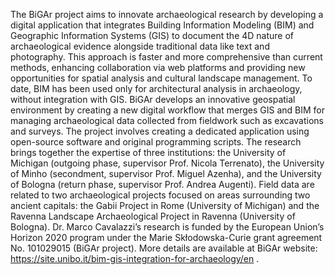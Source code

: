 The BiGAr project aims to innovate archaeological research by developing a digital application that integrates Building Information Modeling (BIM) and Geographic Information Systems (GIS) to document the 4D nature of archaeological evidence alongside traditional data like text and photography. This approach is faster and more comprehensive than current methods, enhancing collaboration via web platforms and providing new opportunities for spatial analysis and cultural landscape management. To date, BIM has been used only for architectural analysis in archaeology, without integration with GIS. BiGAr develops an innovative geospatial environment by creating a new digital workflow that merges GIS and BIM for managing archaeological data collected from fieldwork such as excavations and surveys. The project involves creating a dedicated application using open-source software and original programming scripts. The research brings together the expertise of three institutions: the University of Michigan (outgoing phase, supervisor Prof. Nicola Terrenato), the University of Minho (secondment, supervisor Prof. Miguel Azenha), and the University of Bologna (return phase, supervisor Prof. Andrea Augenti). Field data are related to two archaeological projects focused on areas surrounding two ancient capitals: the Gabii Project in Rome (University of Michigan) and the Ravenna Landscape Archaeological Project in Ravenna (University of Bologna). Dr. Marco Cavalazzi’s research is funded by the European Union’s Horizon 2020 program under the Marie Skłodowska-Curie grant agreement No. 101029015 (BiGAr project). More details are available at BiGAr website: https://site.unibo.it/bim-gis-integration-for-archaeology/en . 
